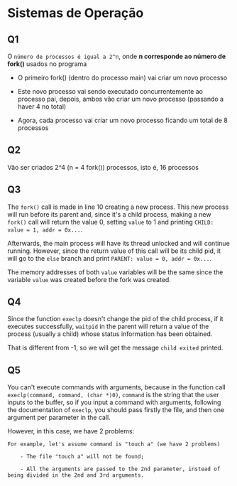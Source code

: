 # Sistemas de Operação
## Q1

O `número de processos é igual a 2^n`, onde **n corresponde ao número de fork()** usados no programa
- O primeiro fork() (dentro do processo main) vai criar um novo processo

- Este novo processo vai sendo executado concurrentemente ao processo pai, depois, ambos vão criar um novo processo (passando a haver 4 no total)

- Agora, cada processo vai criar um novo processo ficando um total de 8 processos

## Q2

Vão ser criados 2^4 (n = 4 fork()) processos, isto é, 16 processos

## Q3

The `fork()` call is made in line 10 creating a new process. This new process will run before its parent and, since it's a child process, making a new `fork()` call will return the value 0, setting `value` to 1 and printing `CHILD: value = 1, addr = 0x...`.

Afterwards, the main process will have its thread unlocked and will continue running. However, since the return value of this call will be its child pid, it will go to the `else` branch and print `PARENT: value = 0, addr = 0x...`.

The memory addresses of both `value` variables will be the same since the variable `value` was created before the fork was created.

## Q4

Since the function `execlp` doesn't change the pid of the child process, if it executes successfully, `waitpid` in the parent will return a value of the process (usually a child) whose status information has been obtained.

That is different from -1, so we will get the message `child exited` printed.

## Q5

You can't execute commands with arguments, because in the function call `execlp(command, command, (char *)0)`, `command` is the string that the user inputs to the buffer, so if you input a command with arguments, following the documentation of `execlp`, you should pass firstly the file, and then one argument per parameter in the call. 

However, in this case, we have 2 problems:
```
For example, let's assume command is "touch a" (we have 2 problems)

    - The file "touch a" will not be found;

    - All the arguments are passed to the 2nd parameter, instead of being divided in the 2nd and 3rd arguments.
```